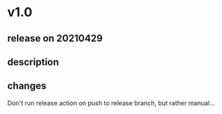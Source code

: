# v1.0

## release on 20210429

## description

## changes

Don't run release action on push to release branch, but rather manual…

